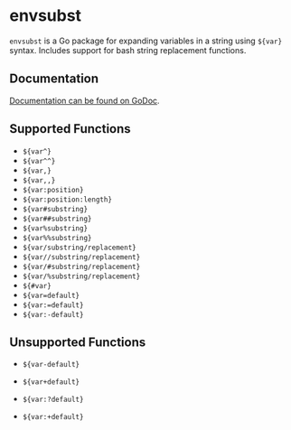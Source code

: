 # envsubst

`envsubst` is a Go package for expanding variables in a string using `${var}` syntax.
Includes support for bash string replacement functions.

## Documentation

[Documentation can be found on GoDoc][doc].

## Supported Functions

* `${var^}`
* `${var^^}`
* `${var,}`
* `${var,,}`
* `${var:position}`
* `${var:position:length}`
* `${var#substring}`
* `${var##substring}`
* `${var%substring}`
* `${var%%substring}`
* `${var/substring/replacement}`
* `${var//substring/replacement}`
* `${var/#substring/replacement}`
* `${var/%substring/replacement}`
* `${#var}`
* `${var=default}`
* `${var:=default}`
* `${var:-default}`

## Unsupported Functions

* `${var-default}`
* `${var+default}`
* `${var:?default}`
* `${var:+default}`

  [doc]: http://godoc.org/gomodules.xyz/envsubst